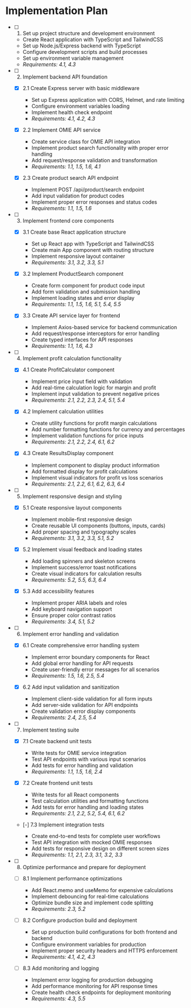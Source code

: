 # Implementation Plan

- [ ] 1. Set up project structure and development environment



  - Create React application with TypeScript and TailwindCSS
  - Set up Node.js/Express backend with TypeScript
  - Configure development scripts and build processes
  - Set up environment variable management
  - _Requirements: 4.1, 4.3_

- [ ] 2. Implement backend API foundation
  - [x] 2.1 Create Express server with basic middleware



    - Set up Express application with CORS, Helmet, and rate limiting
    - Configure environment variables loading
    - Implement health check endpoint
    - _Requirements: 4.1, 4.2, 4.3_

  - [x] 2.2 Implement OMIE API service



    - Create service class for OMIE API integration
    - Implement product search functionality with proper error handling
    - Add request/response validation and transformation
    - _Requirements: 1.1, 1.5, 1.6, 4.1_

  - [x] 2.3 Create product search API endpoint



    - Implement POST /api/product/search endpoint
    - Add input validation for product codes
    - Implement proper error responses and status codes
    - _Requirements: 1.1, 1.5, 1.6_

- [ ] 3. Implement frontend core components
  - [x] 3.1 Create base React application structure



    - Set up React app with TypeScript and TailwindCSS
    - Create main App component with routing structure
    - Implement responsive layout container
    - _Requirements: 3.1, 3.2, 3.3, 5.1_

  - [x] 3.2 Implement ProductSearch component



    - Create form component for product code input
    - Add form validation and submission handling
    - Implement loading states and error display
    - _Requirements: 1.1, 1.5, 1.6, 5.1, 5.4, 5.5_

  - [x] 3.3 Create API service layer for frontend



    - Implement Axios-based service for backend communication
    - Add request/response interceptors for error handling
    - Create typed interfaces for API responses
    - _Requirements: 1.1, 1.6, 4.3_

- [ ] 4. Implement profit calculation functionality
  - [x] 4.1 Create ProfitCalculator component



    - Implement price input field with validation
    - Add real-time calculation logic for margin and profit
    - Implement input validation to prevent negative prices
    - _Requirements: 2.1, 2.2, 2.3, 2.4, 5.1, 5.4_

  - [x] 4.2 Implement calculation utilities





    - Create utility functions for profit margin calculations
    - Add number formatting functions for currency and percentages
    - Implement validation functions for price inputs
    - _Requirements: 2.1, 2.2, 2.4, 6.1, 6.2_

  - [x] 4.3 Create ResultsDisplay component



    - Implement component to display product information
    - Add formatted display for profit calculations
    - Implement visual indicators for profit vs loss scenarios
    - _Requirements: 2.1, 2.2, 6.1, 6.2, 6.3, 6.4_




- [ ] 5. Implement responsive design and styling
  - [x] 5.1 Create responsive layout components

    - Implement mobile-first responsive design
    - Create reusable UI components (buttons, inputs, cards)
    - Add proper spacing and typography scales
    - _Requirements: 3.1, 3.2, 3.3, 5.1, 5.2_

  - [x] 5.2 Implement visual feedback and loading states



    - Add loading spinners and skeleton screens
    - Implement success/error toast notifications
    - Create visual indicators for calculation results
    - _Requirements: 5.2, 5.5, 6.3, 6.4_

  - [x] 5.3 Add accessibility features




    - Implement proper ARIA labels and roles
    - Add keyboard navigation support
    - Ensure proper color contrast ratios
    - _Requirements: 3.4, 5.1, 5.2_

- [ ] 6. Implement error handling and validation
  - [x] 6.1 Create comprehensive error handling system



    - Implement error boundary components for React
    - Add global error handling for API requests
    - Create user-friendly error messages for all scenarios
    - _Requirements: 1.5, 1.6, 2.5, 5.4_

  - [x] 6.2 Add input validation and sanitization



    - Implement client-side validation for all form inputs
    - Add server-side validation for API endpoints
    - Create validation error display components
    - _Requirements: 2.4, 2.5, 5.4_

- [ ] 7. Implement testing suite
  - [x] 7.1 Create backend unit tests



    - Write tests for OMIE service integration
    - Test API endpoints with various input scenarios
    - Add tests for error handling and validation
    - _Requirements: 1.1, 1.5, 1.6, 2.4_

  - [x] 7.2 Create frontend unit tests



    - Write tests for all React components
    - Test calculation utilities and formatting functions
    - Add tests for error handling and loading states
    - _Requirements: 2.1, 2.2, 5.2, 5.4, 6.1, 6.2_

  - [-] 7.3 Implement integration tests

    - Create end-to-end tests for complete user workflows
    - Test API integration with mocked OMIE responses
    - Add tests for responsive design on different screen sizes
    - _Requirements: 1.1, 2.1, 2.3, 3.1, 3.2, 3.3_

- [ ] 8. Optimize performance and prepare for deployment
  - [ ] 8.1 Implement performance optimizations
    - Add React.memo and useMemo for expensive calculations
    - Implement debouncing for real-time calculations
    - Optimize bundle size and implement code splitting
    - _Requirements: 2.3, 5.2_

  - [ ] 8.2 Configure production build and deployment
    - Set up production build configurations for both frontend and backend
    - Configure environment variables for production
    - Implement proper security headers and HTTPS enforcement
    - _Requirements: 4.1, 4.2, 4.3_

  - [ ] 8.3 Add monitoring and logging
    - Implement error logging for production debugging
    - Add performance monitoring for API response times
    - Create health check endpoints for deployment monitoring
    - _Requirements: 4.3, 5.5_